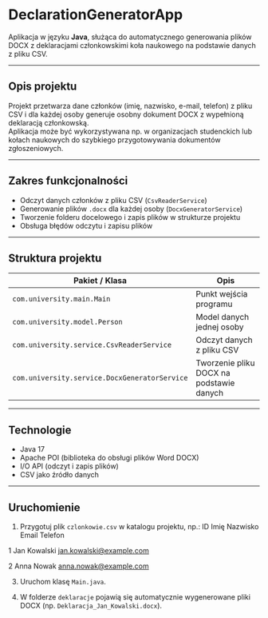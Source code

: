 # DeclarationGeneratorApp

Aplikacja w języku **Java**, służąca do automatycznego generowania plików DOCX z deklaracjami członkowskimi koła naukowego na podstawie danych z pliku CSV.

---

## Opis projektu

Projekt przetwarza dane członków (imię, nazwisko, e-mail, telefon) z pliku CSV i dla każdej osoby generuje osobny dokument DOCX z wypełnioną deklaracją członkowską.  
Aplikacja może być wykorzystywana np. w organizacjach studenckich lub kołach naukowych do szybkiego przygotowywania dokumentów zgłoszeniowych.

---

## Zakres funkcjonalności

- Odczyt danych członków z pliku CSV (`CsvReaderService`)
- Generowanie plików `.docx` dla każdej osoby (`DocxGeneratorService`)
- Tworzenie folderu docelowego i zapis plików w strukturze projektu
- Obsługa błędów odczytu i zapisu plików

---

## Struktura projektu

| Pakiet / Klasa | Opis |
|----------------|------|
| `com.university.main.Main` | Punkt wejścia programu |
| `com.university.model.Person` | Model danych jednej osoby |
| `com.university.service.CsvReaderService` | Odczyt danych z pliku CSV |
| `com.university.service.DocxGeneratorService` | Tworzenie pliku DOCX na podstawie danych |

---

## Technologie

- Java 17  
- Apache POI (biblioteka do obsługi plików Word DOCX)  
- I/O API (odczyt i zapis plików)  
- CSV jako źródło danych  

---

## Uruchomienie

1. Przygotuj plik `czlonkowie.csv` w katalogu projektu, np.:
ID Imię Nazwisko Email Telefon

1 Jan Kowalski jan.kowalski@example.com

2 Anna Nowak anna.nowak@example.com

3. Uruchom klasę `Main.java`.

4. W folderze `deklaracje` pojawią się automatycznie wygenerowane pliki DOCX (np. `Deklaracja_Jan_Kowalski.docx`).


